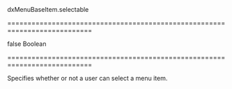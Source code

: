 <!--id-->dxMenuBaseItem.selectable<!--/id-->
===========================================================================
<!--default-->false<!--/default-->
<!--type-->Boolean<!--/type-->
===========================================================================

<!--shortDescription-->
Specifies whether or not a user can select a menu item.
<!--/shortDescription-->

<!--fullDescription-->

<!--/fullDescription-->